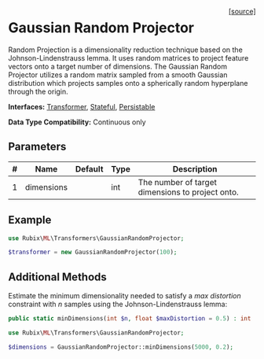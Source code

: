 <span style="float:right;"><a href="https://github.com/RubixML/ML/blob/master/src/Transformers/GaussianRandomProjector.php">[source]</a></span>

# Gaussian Random Projector
Random Projection is a dimensionality reduction technique based on the Johnson-Lindenstrauss lemma. It uses random matrices to project feature vectors onto a target number of dimensions. The Gaussian Random Projector utilizes a random matrix sampled from a smooth Gaussian distribution which projects samples onto a spherically random hyperplane through the origin.

**Interfaces:** [Transformer](api.md#transformer), [Stateful](api.md#stateful), [Persistable](../persistable.md)

**Data Type Compatibility:** Continuous only

## Parameters
| # | Name | Default | Type | Description |
|---|---|---|---|---|
| 1 | dimensions | | int | The number of target dimensions to project onto. |

## Example
```php
use Rubix\ML\Transformers\GaussianRandomProjector;

$transformer = new GaussianRandomProjector(100);
```

## Additional Methods
Estimate the minimum dimensionality needed to satisfy a *max distortion* constraint with *n* samples using the Johnson-Lindenstrauss lemma:
```php
public static minDimensions(int $n, float $maxDistortion = 0.5) : int
```

```php
use Rubix\ML\Transformers\GaussianRandomProjector;

$dimensions = GaussianRandomProjector::minDimensions(5000, 0.2);
```